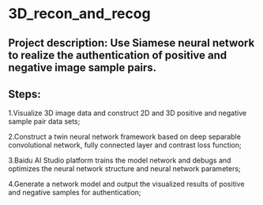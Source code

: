 # 3D_recon_and_recog
## Project description: Use Siamese neural network to realize the authentication of positive and negative image sample pairs.
## Steps:
1.Visualize 3D image data and construct 2D and 3D positive and negative sample pair data sets;
   
2.Construct a twin neural network framework based on deep separable convolutional network, fully connected layer and contrast loss function;
   
3.Baidu AI Studio platform trains the model network and debugs and optimizes the neural network structure and neural network parameters;
   
4.Generate a network model and output the visualized results of positive and negative samples for authentication;
